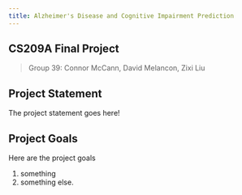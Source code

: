 ```yaml
---
title: Alzheimer's Disease and Cognitive Impairment Prediction
---
```


## CS209A Final Project

>Group $39$: Connor McCann, David Melancon, Zixi Liu

## Project Statement

The project statement goes here!

## Project Goals

Here are the project goals

1. something
2. something else.